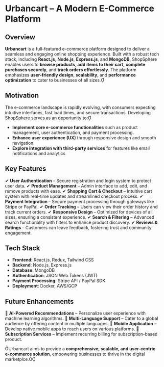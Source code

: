 # **Urbancart – A Modern E-Commerce Platform**

## **Overview**
**Urbancart** is a full-featured e-commerce platform designed to deliver a seamless and engaging online shopping experience. Built with a robust tech stack, including **React.js**, **Node.js**, **Express.js**, and **MongoDB**, ShopSphere enables users to **browse products**, **add items to their cart**, **complete purchases securely**, and **track orders effortlessly**. The platform emphasizes **user-friendly design**, **scalability**, and **performance optimization** to cater to businesses of all sizes.

## **Motivation**
The e-commerce landscape is rapidly evolving, with consumers expecting intuitive interfaces, fast load times, and secure transactions. Developing ShopSphere serves as an opportunity to:
- **Implement core e-commerce functionalities** such as product management, user authentication, and payment processing.
- **Enhance user experience (UX)** through responsive design and smooth navigation.
- **Explore integration with third-party services** for features like email notifications and analytics.

## **Key Features**
✔ **User Authentication** – Secure registration and login system to protect user data.
✔ **Product Management** – Admin interface to add, edit, and remove products with ease.
✔ **Shopping Cart & Checkout** – Intuitive cart system with real-time updates and streamlined checkout process.
✔ **Payment Integration** – Secure payment processing through gateways like Stripe or PayPal.
✔ **Order Tracking** – Users can view their order history and track current orders.
✔ **Responsive Design** – Optimized for devices of all sizes, ensuring a consistent experience.
✔ **Search & Filtering** – Advanced search functionality with filters to enhance product discovery.
✔ **Reviews & Ratings** – Customers can leave feedback, fostering trust and community engagement.

## **Tech Stack**
- **Frontend**: React.js, Redux, Tailwind CSS
- **Backend**: Node.js, Express.js
- **Database**: MongoDB
- **Authentication**: JSON Web Tokens (JWT)
- **Payment Processing**: Stripe API / PayPal SDK
- **Deployment**: Docker, AWS/GCP

## **Future Enhancements**
🔹 **AI-Powered Recommendations** – Personalize user experience with machine learning algorithms.
🔹 **Multi-Language Support** – Cater to a global audience by offering content in multiple languages.
🔹 **Mobile Application** – Develop native mobile apps to reach users on various platforms.
🔹 **Subscription Services** – Implement recurring billing for subscription-based product.

Urbancart aims to provide a **comprehensive, scalable, and user-centric e-commerce solution**, empowering businesses to thrive in the digital marketplce.
